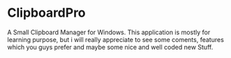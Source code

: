 ClipboardPro
============

A Small Clipboard Manager for Windows. This application is mostly for learning purpose, but i will really appreciate to see some coments, features which you guys prefer and maybe some nice and well coded new Stuff.




